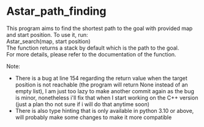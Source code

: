﻿# Astar_path_finding
This program aims to find the shortest path to the goal with provided map and start position. To use it, run:<br>
Astar_search(map, start position)<br>
The function returns a stack by default which is the path to the goal.<br>
For more details, please refer to the documentation of the function.

Note:
- There is a bug at line 154 regarding the return value when the target position is not reachable (the program will return None instead of an empty list), I am just too lazy to make another commit again as the bug is minor, nonetheless i'll fix that when I start working on the C++ version (just a plan tho not sure if i will do that anytime soon)
- There is also type hinting that is only available in python 3.10 or above, will probably make some changes to make it more compatible 
